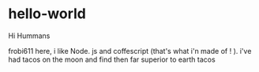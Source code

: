 # hello-world

Hi Hummans

frobi611 here, i like Node. js and coffescript  (that's what i'n made of ! ).
i've had tacos on the moon and find then far superior to earth tacos
